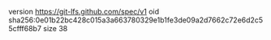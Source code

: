 version https://git-lfs.github.com/spec/v1
oid sha256:0e01b22bc428c015a3a663780329e1b1fe3de09a2d7662c72e6d2c55cfff68b7
size 38

